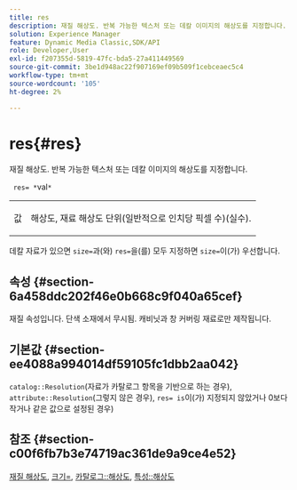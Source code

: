 ```yaml
---
title: res
description: 재질 해상도. 반복 가능한 텍스처 또는 데칼 이미지의 해상도를 지정합니다.
solution: Experience Manager
feature: Dynamic Media Classic,SDK/API
role: Developer,User
exl-id: f207355d-5819-47fc-bda5-27a411449569
source-git-commit: 3be1d948ac22f907169ef09b509f1cebceaec5c4
workflow-type: tm+mt
source-wordcount: '105'
ht-degree: 2%

---
```


# res{#res}

재질 해상도. 반복 가능한 텍스처 또는 데칼 이미지의 해상도를 지정합니다.

` res= *`val`*`

<table id="simpletable_2004B804D46E43C090E59BBFF8144598"> 
 <tr class="strow"> 
  <td class="stentry"> <p> <span class="varname"> 값 </span> </p> </td> 
  <td class="stentry"> <p>해상도, 재료 해상도 단위(일반적으로 인치당 픽셀 수)(실수). </p> </td> 
 </tr> 
</table>

데칼 자료가 있으면 `size=`과(와) `res=`을(를) 모두 지정하면 `size=`이(가) 우선합니다.

## 속성 {#section-6a458ddc202f46e0b668c9f040a65cef}

재질 속성입니다. 단색 소재에서 무시됨. 캐비닛과 창 커버링 재료로만 제작됩니다.

## 기본값 {#section-ee4088a994014df59105fc1dbb2aa042}

`catalog::Resolution`(자료가 카탈로그 항목을 기반으로 하는 경우), `attribute::Resolution`(그렇지 않은 경우), `res= is`이(가) 지정되지 않았거나 0보다 작거나 같은 값으로 설정된 경우)

## 참조 {#section-c00f6fb7b3e74719ac361de9a9ce4e52}

[재질 해상도](../../../../../ir-api/http-protocol/image-rendering-api-ref/c-ir-http-protocol-ref/c-ir-http-protocol-syntax-and-features/c-ir-vignettes/c-ir-material-resolution.md#concept-f60103c64e324e2cae78bd76dfb4de8b), [크기=](../../../../../ir-api/http-protocol/image-rendering-api-ref/c-ir-http-protocol-ref/c-ir-http-protocol-command-reference/r-ir-http-size.md#reference-1220d6fbcde4479aba91de7adacdc988), [카탈로그::해상도](../../../../../ir-api/material-cat/image-rendering-api-ref/c-ir-material-catalog/c-ir-material-data-reference/r-ir-resolution-dataref.md#reference-6a2d64c2d72b438fade58a3391569da7), [특성::해상도](../../../../../ir-api/material-cat/image-rendering-api-ref/c-ir-material-catalog/c-ir-attributes-reference/r-ir-resolution.md#reference-09fe14e6bfbf4db6b7f4369fffecc806)
